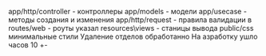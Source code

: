 app/http/controller - контроллеры
app/models - модели
app/usecase - методы создания и изменения
app/http/request - правила валидации
в routes/web - роуты указал
resources\views - станицы вывода
public/css минимальные стили
Удаление отделов обработанно
На азработку ушло часов 10 +-
